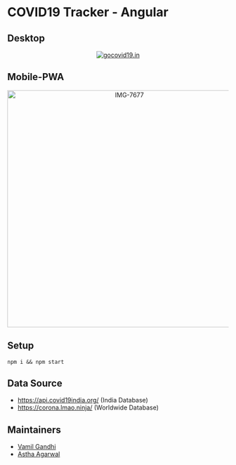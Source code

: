 # COVID19 Tracker - Angular
## Desktop
<p align="center">
<a href="https://gocovid19.in"><img src="https://i.ibb.co/q19SDPY/gocovid19in.png" alt="gocovid19.in" border="0"></a>
</p>

## Mobile-PWA
<p align="center">
 <a href="https://gocovid19.in"><img src="https://i.ibb.co/B4Kkyfz/IMG-7677.jpg" alt="IMG-7677" border="0" height="540px"></a>
</p>

## Setup

```
npm i && npm start
```
## Data Source
- https://api.covid19india.org/ (India Database)
- https://corona.lmao.ninja/ (Worldwide Database)
## Maintainers

- [Vamil Gandhi](https://github.com/vamgan)
- [Astha Agarwal](https://github.com/agarwalastha)


 
